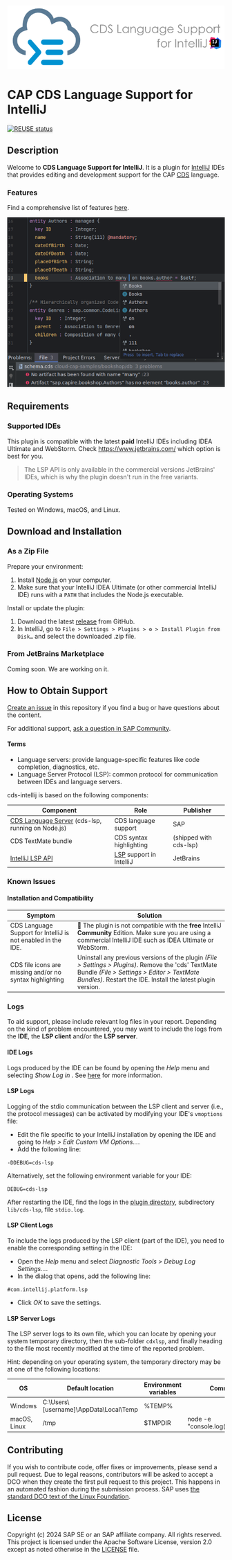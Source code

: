 ![CDS Language Support for IntelliJ](.assets/logo.png)

# CAP CDS Language Support for IntelliJ

[![REUSE status](https://api.reuse.software/badge/github.com/cap-js/cds-intellij)](https://api.reuse.software/info/github.com/cap-js/cds-intellij)

## Description

Welcome to **CDS Language Support for IntelliJ**. It is a plugin for [IntelliJ](https://www.jetbrains.com/idea/) IDEs
that provides editing and development support for the CAP [CDS](https://cap.cloud.sap/docs/cds/) language.

### Features

Find a comprehensive list of features [here](./FEATURES.md).

![Code Completion](.assets/code_completion.png)

## Requirements

### Supported IDEs

This plugin is compatible with the latest **paid** IntelliJ IDEs including IDEA Ultimate and WebStorm.  Check https://www.jetbrains.com/ which option is best for you.

> The LSP API is only available in the commercial versions JetBrains' IDEs, which is why the plugin doesn't run in the free variants.

### Operating Systems

Tested on Windows, macOS, and Linux.


## Download and Installation

### As a Zip File

Prepare your environment:

1. Install [Node.js](https://nodejs.org/en/) on your computer.
2. Make sure that your IntelliJ IDEA Ultimate (or other commercial IntelliJ IDE) runs with a `PATH` that includes the Node.js executable.

Install or update the plugin:

1. Download the latest [release](https://github.com/cap-js/cds-intellij/releases) from GitHub.
2. In IntelliJ, go to `File > Settings > Plugins > ⚙ > Install Plugin from Disk…` and select the downloaded .zip file.

### From JetBrains Marketplace

Coming soon. We are working on it.


## How to Obtain Support

[Create an issue](https://github.com/cap-js/cds-intellij/issues) in this repository if you find a bug or have questions about the content.

For additional support, [ask a question in SAP Community](https://answers.sap.com/questions/ask.html).

#### Terms

- Language servers: provide language-specific features like code completion, diagnostics, etc.
- Language Server Protocol (LSP): common protocol for communication between IDEs and language servers.

cds-intellij is based on the following components:

| Component                                                                                       | Role                                                                             | Publisher              |
|-------------------------------------------------------------------------------------------------|----------------------------------------------------------------------------------|------------------------|
| [CDS Language Server](https://www.npmjs.com/package/@sap/cds-lsp) (cds-lsp, running on Node.js) | CDS language support                                                             | SAP                    |
| CDS TextMate bundle                                                                             | CDS syntax highlighting                                                          | (shipped with cds-lsp) |
| [IntelliJ LSP API](https://plugins.jetbrains.com/docs/intellij/language-server-protocol.html)   | [LSP](https://microsoft.github.io/language-server-protocol/) support in IntelliJ | JetBrains              |


### Known Issues

#### Installation and Compatibility

| Symptom                                                      | Solution                                                                                                                                                                                                           |
|--------------------------------------------------------------|--------------------------------------------------------------------------------------------------------------------------------------------------------------------------------------------------------------------|
| CDS Language Support for IntelliJ is not enabled in the IDE. | 🚫 The plugin is not compatible with the **free** IntelliJ **Community** Edition. Make sure you are using a commercial IntelliJ IDE such as IDEA Ultimate or WebStorm.                                             |
| CDS file icons are missing and/or no syntax highlighting     | Uninstall any previous versions of the plugin *(File > Settings > Plugins)*. Remove the 'cds' TextMate Bundle *(File > Settings > Editor > TextMate Bundles)*. Restart the IDE. Install the latest plugin version. |

### Logs

To aid support, please include relevant log files in your report.
Depending on the kind of problem encountered, you may want to include the logs from the **IDE**, the **LSP client** and/or the **LSP server**.

#### IDE Logs

Logs produced by the IDE can be found by opening the *Help* menu and selecting *Show Log in <platform-dependent tool>*.
See [here](https://intellij-support.jetbrains.com/hc/en-us/articles/207241085-Locating-IDE-log-files) for more information.

#### LSP Logs

Logging of the stdio communication between the LSP client and server (i.e., the protocol messages) can be activated by modifying your IDE's `vmoptions` file:
- Edit the file specific to your IntelliJ installation by opening the IDE and going to *Help > Edit Custom VM Options...*.
- Add the following line:
```
-DDEBUG=cds-lsp
```

Alternatively, set the following environment variable for your IDE:
```
DEBUG=cds-lsp
```

After restarting the IDE, find the logs in the [plugin directory](https://intellij-support.jetbrains.com/hc/en-us/articles/206544519-Directories-used-by-the-IDE-to-store-settings-caches-plugins-and-logs),
subdirectory `lib/cds-lsp`, file `stdio.log`.

#### LSP Client Logs

To include the logs produced by the LSP client (part of the IDE), you need to enable the corresponding setting in the IDE:
- Open the *Help* menu and select *Diagnostic Tools > Debug Log Settings…*.
- In the dialog that opens, add the following line:
```
#com.intellij.platform.lsp
```
- Click *OK* to save the settings.

#### LSP Server Logs

The LSP server logs to its own file, which you can locate by opening your system temporary directory, then the sub-folder `cdxlsp`, and finally heading to the file most recently modified at the time of the reported problem.

Hint: depending on your operating system, the temporary directory may be at one of the following locations:

| OS           | Default location                        | Environment variables | Command                            |
|--------------|-----------------------------------------|-----------------------|------------------------------------|
| Windows      | C:\Users\\[username]\AppData\Local\Temp | %TEMP%                |                                    |
| macOS, Linux | /tmp                                    | $TMPDIR               | node -e "console.log(os.tmpdir())" |


## Contributing

If you wish to contribute code, offer fixes or improvements, please send a pull request. Due to legal reasons, contributors will be asked to accept a DCO when they create the first pull request to this project. This happens in an automated fashion during the submission process. SAP uses [the standard DCO text of the Linux Foundation](https://developercertificate.org/).


## License

Copyright (c) 2024 SAP SE or an SAP affiliate company. All rights reserved. This project is licensed under the Apache Software License, version 2.0 except as noted otherwise in the [LICENSE](LICENSE) file.
